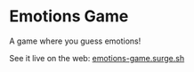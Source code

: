 # Emotions Game
A game where you guess emotions! 

See it live on the web: [emotions-game.surge.sh](http://emotions-game.surge.sh)
